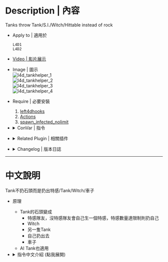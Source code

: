 # Description | 內容
Tanks throw Tank/S.I./Witch/Hittable instead of rock

* Apply to | 適用於
    ```
    L4D1
    L4D2
    ```

* [Video | 影片展示](https://youtu.be/v-hHB0XzyW0?si=iUmdRvYAsSS_K3KO)

* Image | 圖示
    <br/>![l4d_tankhelper_1](image/l4d_tankhelper_1.gif)
    <br/>![l4d_tankhelper_2](image/l4d_tankhelper_2.gif)
    <br/>![l4d_tankhelper_3](image/l4d_tankhelper_3.gif)
    <br/>![l4d_tankhelper_4](image/l4d_tankhelper_4.gif)

* Require | 必要安裝
    1. [left4dhooks](https://forums.alliedmods.net/showthread.php?t=321696)
    2. [Actions](https://forums.alliedmods.net/showthread.php?t=336374)
    3. [spawn_infected_nolimit](/spawn_infected_nolimit)

* <details><summary>ConVar | 指令</summary>

    * cfg/sourcemod/l4d_tankhelper.cfg
        ```php
        // AI Tank throws helper special infected or car chance [0.0, 100.0]
        l4d_tank_throw_si_ai "100.0"

        // Real Tank Player throws helper special infected or car chance [0.0, 100.0]
        l4d_tank_throw_si_player "70.0"

        // Weight of helper Hunter[0.0, 10.0]
        l4d_tank_throw_hunter "2.0"

        // Weight of helper Smoker[0.0, 10.0]
        l4d_tank_throw_smoker "2.0"

        // Weight of helper Boomer[0.0, 10.0]
        l4d_tank_throw_boomer "2.0"

        // Weight of helper Charger [0.0, 10.0]
        l4d_tank_throw_charger "2.0"

        // Weight of helper Spitter [0.0, 10.0]
        l4d_tank_throw_spitter "2.0"

        // Weight of helper Jockey [0.0, 10.0]
        l4d_tank_throw_jockey "2.0"

        // Weight of helper Tank[0.0, 10.0]
        l4d_tank_throw_tank "2.0"

        // Weight of throwing Tank self[0.0, 10.0]
        l4d_tank_throw_self "10.0"

        // Helper Tank bot health
        l4d_tank_throw_tank_health "750"

        // Weight of helper Witch[0.0, 10.0]
        l4d_tank_throw_witch "2.0"

        // Helper Witch health
        l4d_tank_throw_witch_health "250"

        // Amount of seconds before a helper witch is kicked. (only remove witches spawned by this plugin)
        l4d_tank_throw_witch_lifespan "30"

        // Hunter Limit on the field[1 ~ 5] (if limit reached, throw Hunter teammate, if all hunters busy, throw Tank self)
        l4d_tank_throw_hunter_limit "2"

        // Smoker Limit on the field[1 ~ 5] (if limit reached, throw Smoker teammate, if all smokers busy, throw Tank self)
        l4d_tank_throw_smoker_limit "2"

        // Boomer Limit on the field[1 ~ 5] (if limit reached, throw Boomer teammate)
        l4d_tank_throw_boomer_limit "2"

        // Charger Limit on the field[1 ~ 5] (if limit reached, throw Charger teammate, if all chargers busy, throw Tank self)
        l4d_tank_throw_charger_limit "2"

        // Spitter Limit on the field[1 ~ 5] (if limit reached, throw Spitter teammate)
        l4d_tank_throw_spitter_limit "1"

        // Jockey Limit on the field[1 ~ 5] (if limit reached, throw Jockey teammate, if all jockeys busy, throw Tank self)
        l4d_tank_throw_jockey_limit "2"

        // Tank Limit on the field[1 ~ 10] (if limit reached, throw Tank teammate or yourself)
        l4d_tank_throw_tank_limit "3"

        // Witch Limit on the field[1 ~ 10] (if limit reached, throw Tank self)
        l4d_tank_throw_witch_limit "3"

        // Weight of Hittable Car[0.0, 10.0]
        l4d_tank_throw_car "5.0"

        // Amount of seconds before a Hittable Car is removed (only remove hittable cars spawned by this plugin)
        l4d_tank_throw_car_lifespan "30.0"
        ```
</details>

* <details><summary>Related Plugin | 相關插件</summary>

    1. [l4d_tracerock](https://github.com/fbef0102/Game-Private_Plugin/tree/main/L4D_插件/Nothing_Impossible_%E7%84%A1%E7%90%86%E6%94%B9%E9%80%A0%E7%89%88/l4d_tracerock): Tank's rock will trace survivor until hit something.
        > Tank的石頭自動追蹤倖存者
</details>

* <details><summary>Changelog | 版本日誌</summary>

    * v2.5h (2024-8-27)
        * Fixed ghost infected bug

    * v2.4h (2024-5-1)
        * Don't throw SI if over too much special infeced limit

    * v2.3h (2024-4-22)
        * Optimize code and improve performance

    * v2.2h (2024-1-27)
        * Update Gamedata
        * Update Cvars
        * Require <spawn_infected_nolimit>
        * Tank can now throw hittable object

    * v2.1h (2023-11-16)
        * Fixed crash: "no free edicts"

    * v2.0h (2023-9-5)
        * Teleport Rock before removed

    * v1.9h (2023-5-21)
        * Fixed crash and error

    * v1.8h
        * Use left4dhooks to optimize code

    * v1.7h
        * [AlliedModders Post](https://forums.alliedmods.net/showpost.php?p=2771705&postcount=68)
        * Remake Code
        * Removed rock thrown sound (it's looping)
        * Throw Witch (Require Actions extension)
        * Separate chance for Real Tank player and AI Tank
        * ConVar to set infected limit
        * Create special infected without being limit by director

    * v1.0
        * [By Pan panxiaohai](https://forums.alliedmods.net/showthread.php?t=140254)
</details>

- - - -
# 中文說明
Tank不扔石頭而是扔出特感/Tank/Witch/車子

* 原理
    * Tank的石頭變成
        * 特感隊友，沒特感隊友會自己生一個特感，特感數量達限制則扔自己
        * Witch
        * 另一隻Tank
        * 自己扔出去
        * 車子
    * AI Tank也適用

* <details><summary>指令中文介紹 (點我展開)</summary>

    * cfg/sourcemod/l4d_tankhelper.cfg
        ```php
        // AI Tank的石頭變成特感或車子扔出去的機率 [0.0 ~ 100.0]
        l4d_tank_throw_si_ai "100.0"

        // 真人 Tank的石頭變成特感或車子扔出去的機率 [0.0 ~ 100.0]
        l4d_tank_throw_si_player "70.0"

        // 石頭變成Hunter的權重值 [0.0 ~ 10.0]
        l4d_tank_throw_hunter "2.0"

        // 石頭變成Smoker的權重值 [0.0 ~ 10.0]
        l4d_tank_throw_smoker "2.0"

        // 石頭變成Boomer的權重值[0.0 ~ 10.0]
        l4d_tank_throw_boomer "2.0"

        // 石頭變成Charger的權重值 [0.0 ~ 10.0]
        l4d_tank_throw_charger "2.0"

        // 石頭變成Spitter的權重值 [0.0 ~ 10.0]
        l4d_tank_throw_spitter "2.0"

        // 石頭變成Jockey的權重值 [0.0 ~ 10.0]
        l4d_tank_throw_jockey "2.0"

        // 石頭變成Tank的權重值 [0.0 ~ 10.0]
        l4d_tank_throw_tank "2.0"

        // Tank把自己扔出去的權重值 [0.0 ~ 10.0]
        l4d_tank_throw_self "10.0"

        // 石頭變成Tank時，設置這隻Tank的血量
        l4d_tank_throw_tank_health "750"

        // 石頭變成Witch的權重值 [0.0 ~ 10.0]
        l4d_tank_throw_witch "2.0"

        // 石頭變成Witch時，設置這隻Witch的血量
        l4d_tank_throw_witch_health "250"

        // 石頭變成Witch時，經過30秒之後自動移除Witch (只會移除由石頭變成的Witch)
        l4d_tank_throw_witch_lifespan "30"

        // 設置Hunter的數量限制 [1 ~ 5] (當場上Hunter的數量達限制時，石頭改扔自己)
        l4d_tank_throw_hunter_limit "2"

        // 設置Smoker的數量限制[1 ~ 5] (當場上Smoker的數量達限制時，石頭改扔自己)
        l4d_tank_throw_smoker_limit "2"

        // 設置Boomer的數量限制[1 ~ 5] (當場上Boomer的數量達限制時，石頭改扔自己)
        l4d_tank_throw_boomer_limit "2"

        // 設置Charger的數量限制[1 ~ 5] (當場上Charger的數量達限制時，石頭改扔自己)
        l4d_tank_throw_charger_limit "2"

        // 設置Spitter的數量限制[1 ~ 5] (當場上Spitter的數量達限制時，石頭改扔自己)
        l4d_tank_throw_spitter_limit "1"

        // 設置Jockey的數量限制[1 ~ 5] (當場上Jockey的數量達限制時，石頭改扔自己)
        l4d_tank_throw_jockey_limit "2"

        // 設置Tank的數量限制[1 ~ 10] (當場上Tank的數量達限制時，石頭改扔自己)
        l4d_tank_throw_tank_limit "3"

        // 設置Witch的數量限制[1 ~ 10] (當場上Witch的數量達限制時，石頭改扔自己)
        l4d_tank_throw_witch_limit "3"

        // 石頭變成車子的權重值 [0.0 ~ 10.0]
        l4d_tank_throw_car "5.0"

        // 石頭變成車子之後，經過30秒之後自動移除 (只會移除由石頭變成的車子)
        l4d_tank_throw_car_lifespan "30.0"
        ```
</details>
